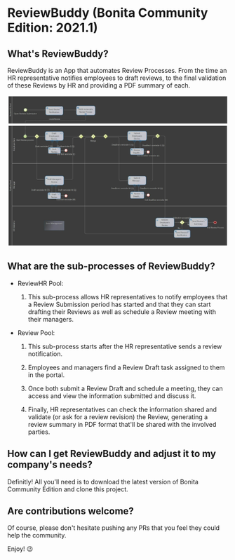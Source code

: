 # ReviewBuddy (Bonita Community Edition: 2021.1)


## What's ReviewBuddy?

ReviewBuddy is an App that automates Review Processes. From the time an HR representative notifies employees to draft reviews, to the final validation of these Reviews by HR and providing a PDF summary of each.

<img src="ReviewBuddy.jpeg"/>

## What are the sub-processes of ReviewBuddy?

* ReviewHR Pool:

   1) This sub-process allows HR representatives to notify employees that a Review Submission period has started and that they can start drafting their Reviews as well as schedule a Review meeting with their managers.

* Review Pool:

   1) This sub-process starts after the HR representative sends a review notification. 

   2) Employees and managers find a Review Draft task assigned to them in the portal. 

   3) Once both submit a Review Draft and schedule a meeting, they can access and view the information submitted and discuss it. 

   4) Finally, HR representatives can check the information shared and validate (or ask for a review revision) the Review, generating a review summary in PDF format that'll be shared with the involved parties.

## How can I get ReviewBuddy and adjust it to my company's needs?

Definitly! All you'll need is to download the latest version of Bonita Community Edition and clone this project.

## Are contributions welcome?

Of course, please don't hesitate pushing any PRs that you feel they could help the community.

Enjoy! :wink:
